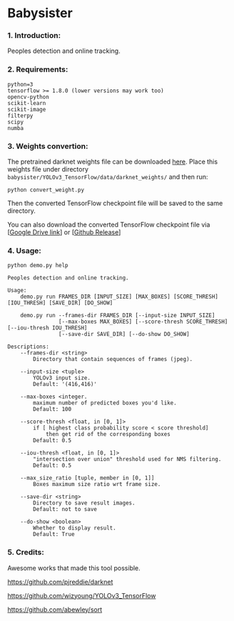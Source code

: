 # Babysister

### 1. Introduction:
Peoples detection and online tracking.

### 2. Requirements:
```text
python=3
tensorflow >= 1.8.0 (lower versions may work too)
opencv-python
scikit-learn
scikit-image
filterpy
scipy
numba
```

### 3. Weights convertion:
The pretrained darknet weights file can be downloaded [here](https://pjreddie.com/media/files/yolov3.weights). Place this weights file under directory `babysister/YOLOv3_TensorFlow/data/darknet_weights/` and then run:

```shell
python convert_weight.py
```

Then the converted TensorFlow checkpoint file will be saved to the same directory.

You can also download the converted TensorFlow checkpoint file via [[Google Drive link](https://drive.google.com/drive/folders/1mXbNgNxyXPi7JNsnBaxEv1-nWr7SVoQt?usp=sharing)] or [[Github Release](https://github.com/wizyoung/YOLOv3_TensorFlow/releases/)]

### 4. Usage:
```shell
python demo.py help
```
```text
Peoples detection and online tracking.

Usage:
    demo.py run FRAMES_DIR [INPUT_SIZE] [MAX_BOXES] [SCORE_THRESH] [IOU_THRESH] [SAVE_DIR] [DO_SHOW]

    demo.py run --frames-dir FRAMES_DIR [--input-size INPUT_SIZE]
                [--max-boxes MAX_BOXES] [--score-thresh SCORE_THRESH] [--iou-thresh IOU_THRESH]
                [--save-dir SAVE_DIR] [--do-show DO_SHOW]

Descriptions:
    --frames-dir <string>
        Directory that contain sequences of frames (jpeg).

    --input-size <tuple>
        YOLOv3 input size.
        Default: '(416,416)'

    --max-boxes <integer.
        maximum number of predicted boxes you'd like.
        Default: 100

    --score-thresh <float, in [0, 1]>
        if [ highest class probability score < score threshold]
            then get rid of the corresponding boxes
        Default: 0.5

    --iou-thresh <float, in [0, 1]>
        "intersection over union" threshold used for NMS filtering.
        Default: 0.5

    --max_size_ratio [tuple, member in [0, 1]]
        Boxes maximum size ratio wrt frame size.

    --save-dir <string>
        Directory to save result images.
        Default: not to save

    --do-show <boolean>
        Whether to display result.
        Default: True
```

### 5. Credits:
Awesome works that made this tool possible.

https://github.com/pjreddie/darknet

https://github.com/wizyoung/YOLOv3_TensorFlow

https://github.com/abewley/sort
